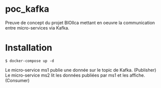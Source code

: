 # poc_kafka
Preuve de concept du projet BIOllca mettant en oeuvre la communication entre micro-services via Kafka.

# Installation
```
$ docker-compose up -d
```

Le micro-service ms1 publie une donnée sur le topic de Kafka. (Publisher)
Le micro-service ms2 lit les données publiées par ms1 et les affiche. (Consumer)